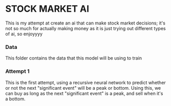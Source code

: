 # STOCK MARKET AI
This is my attempt at create an ai that can make stock market decisions; it's not so much 
for actually making money as it is just trying out different types of ai, so enjoyyyy

### Data
This folder contains the data that this model will be using to train

### Attempt 1
This is the first attempt, using a recursive neural network to predict whether or not the next
"significant event" will be a peak or bottom. Using this, we can buy as long as the next "significant event" is a peak,
and sell when it's a bottom. 